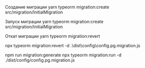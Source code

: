 Создание миграции 
yarn typeorm migration:create src/migration/InitialMigration

Запуск миграции 
yarn typeorm migration:create src/migration/InitialMigration

Откат миграции 
yarn typeorm migration:revert

npx typeorm migration:revert -d .\dist\config\config.pg.migration.js





npm run migration:generate
npx typeorm migration:run -d ./dist/config/config.pg.migration.js